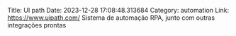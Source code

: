 Title: UI path
Date: 2023-12-28 17:08:48.313684
Category: automation
Link: https://www.uipath.com/
Sistema de automação RPA, junto com outras integrações prontas
